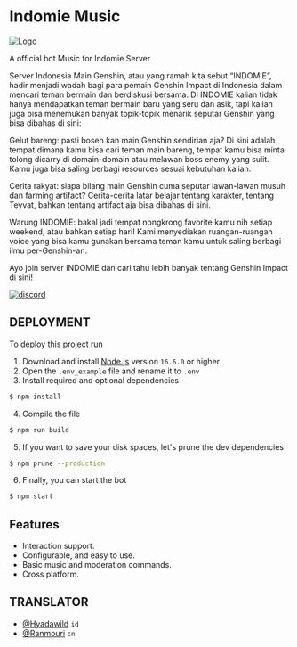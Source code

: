 
# Indomie Music
![Logo](https://cdn.discordapp.com/attachments/1023305355238854758/1049066393137586267/33IconIDM_Faruzan.gif)

A official bot Music for Indomie Server 

Server Indonesia Main Genshin, atau yang ramah kita sebut “INDOMIE”, hadir menjadi wadah bagi para pemain Genshin Impact di Indonesia dalam mencari teman bermain dan berdiskusi bersama. Di INDOMIE kalian tidak hanya mendapatkan teman bermain baru yang seru dan asik, tapi kalian juga bisa menemukan banyak topik-topik menarik seputar Genshin yang bisa dibahas di sini:

Gelut bareng: pasti bosen kan main Genshin sendirian aja? Di sini adalah tempat dimana kamu bisa cari teman main bareng, tempat kamu bisa minta tolong dicarry di domain-domain atau melawan boss enemy yang sulit. Kamu juga bisa saling berbagi resources sesuai kebutuhan kalian.

Cerita rakyat: siapa bilang main Genshin cuma seputar lawan-lawan musuh dan farming artifact? Cerita-cerita latar belajar tentang karakter, tentang Teyvat, bahkan tentang artifact aja bisa dibahas di sini.

Warung INDOMIE: bakal jadi tempat nongkrong favorite kamu nih setiap weekend, atau bahkan setiap hari! Kami menyediakan ruangan-ruangan voice yang bisa kamu gunakan bersama teman kamu untuk saling berbagi ilmu per-Genshin-an.

Ayo join server INDOMIE dan cari tahu lebih banyak tentang Genshin Impact di sini!

[![discord](https://img.shields.io/discord/1022217385425510460?style=flat-square)](https://discord.gg/indomi-gi)




## DEPLOYMENT

To deploy this project run

1. Download and install [Node.js](https://nodejs.org) version `16.6.0` or higher
2. Open the `.env_example` file and rename it to `.env`
3. Install required and optional dependencies
```sh
$ npm install
```
4. Compile the file
```sh
$ npm run build
```
5. If you want to save your disk spaces, let's prune the dev dependencies
```sh
$ npm prune --production
```
6. Finally, you can start the bot
```sh
$ npm start
```

## Features

- Interaction support.
- Configurable, and easy to use.
- Basic music and moderation commands.
- Cross platform.


## TRANSLATOR

- [@Hyadawild](https://www.github.com/Hyadawild) `id`
- [@Ranmouri](https://www.github.com/ranmouri) `cn`




